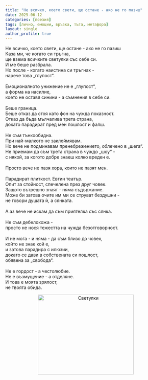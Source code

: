 ```yaml
---
title: "Не всичко, което свети, ще остане - ако не го пазиш"
date: 2025-06-12
categories: [поезия]
tags: [лично, емоции, връзка, тъга, метафора]
layout: single
author_profile: true
---
```


Не всичко, което свети, ще остане - ако не го пазиш <br/>
Каза ми, че когато си тръгна, <br/>
ще взема всичките светулки със себе си. <br/>
И ме беше разбрала. <br/>
Но после - когато наистина си тръгнах - <br/>
нарече това „глупост“. <br/>
 <br/>
Емоционалното унижение не е „глупост“, <br/>
а форма на насилие, <br/>
което не оставя синини - а съмнения в себе си. <br/>
 <br/>
Беше граница. <br/>
Беше отказ да стоя като фон на чужда показност. <br/>
Отказ да бъда мълчалива трета страна, <br/>
докато парадират пред мен пошлост и фалш. <br/>
 <br/>
Не съм тънкообидна. <br/>
При най-малкото не заклеймявам. <br/>
Но вече не подминавам пренебрежението, облечено в „шега“. <br/>
Не приемам да съм трета страна в чуждо „шоу“ - <br/>
с някой, за когото добре знаеш колко вреден е. <br/>
 <br/>
Просто вече не пазя хора, които не пазят мен. <br/>
 <br/>
Парадират плиткост. Евтин театър. <br/>
Опит за стойност, спечелена през друг човек. <br/>
Защото вътрешно знаят - няма съдържание. <br/>
Може би затова очите им ми се струват бездушни - <br/>
не говори душата ѝ, а сянката. <br/>
 <br/>
А аз вече не искам да съм приятелка със сянка. <br/>
 <br/>
Не съм дебелокожа - <br/>
просто не нося тежестта на чужда безотговорност. <br/>
 <br/>
И не мога - и няма - да съм близо до човек, <br/>
който не знае кой е, <br/>
и затова парадира с илюзии, <br/>
докато се дави в собствената си пошлост, <br/>
обявена за „свобода“. <br/>
 <br/>
Не е гордост - а честолюбие. <br/>
Не е възмущение - а отделяне. <br/>
И това е моята зрялост, <br/>
не твоята обида. <br/>

<p align="center">
  <img src="{{ site.baseurl }}/assets/images/svetulki.jpg" width="300" height="250" alt="Светулки">
</p>